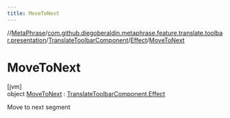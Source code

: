 ```yaml
---
title: MoveToNext
---
```

//[MetaPhrase](../../../../../index.html)/[com.github.diegoberaldin.metaphrase.feature.translate.toolbar.presentation](../../../index.html)/[TranslateToolbarComponent](../../index.html)/[Effect](../index.html)/[MoveToNext](index.html)



# MoveToNext



[jvm]\
object [MoveToNext](index.html) : [TranslateToolbarComponent.Effect](../index.html)

Move to next segment


